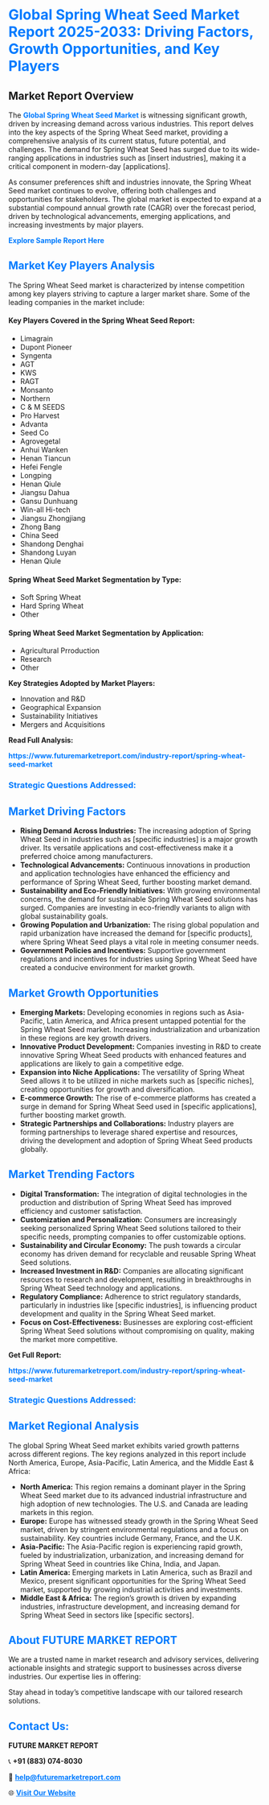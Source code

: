 <h1 style="color: #007BFF;">Global Spring Wheat Seed Market Report 2025-2033: Driving Factors, Growth Opportunities, and Key Players</h1>

<section id="overview">
<h2>Market Report Overview</h2>
<p>The <a href="https://www.futuremarketreport.com/industry-report/spring-wheat-seed-market" style="color: #007BFF; text-decoration: none;"><strong>Global Spring Wheat Seed Market</strong></a> is witnessing significant growth, driven by increasing demand across various industries. This report delves into the key aspects of the Spring Wheat Seed market, providing a comprehensive analysis of its current status, future potential, and challenges. The demand for Spring Wheat Seed has surged due to its wide-ranging applications in industries such as [insert industries], making it a critical component in modern-day [applications].</p>
<p>As consumer preferences shift and industries innovate, the Spring Wheat Seed market continues to evolve, offering both challenges and opportunities for stakeholders. The global market is expected to expand at a substantial compound annual growth rate (CAGR) over the forecast period, driven by technological advancements, emerging applications, and increasing investments by major players.</p>
</section>

<section id="overview">
<p><a href="https://www.futuremarketreport.com/request-sample/reportId=83323" style="color: #007BFF; text-decoration: none;"><strong>Explore Sample Report Here</strong></a></p>
</section>

<section id="key-players">
<h2 style="color: #007BFF;">Market Key Players Analysis</h2>
<p>The Spring Wheat Seed market is characterized by intense competition among key players striving to capture a larger market share. Some of the leading companies in the market include:</p>
<h4>Key Players Covered in the Spring Wheat Seed Report:</h4>
<ul><li>Limagrain</li><li>Dupont Pioneer</li><li>Syngenta</li><li>AGT</li><li>KWS</li><li>RAGT</li><li>Monsanto</li><li>Northern</li><li>C &amp; M SEEDS</li><li>Pro Harvest</li><li>Advanta</li><li>Seed Co</li><li>Agrovegetal</li><li>Anhui Wanken</li><li>Henan Tiancun</li><li>Hefei Fengle</li><li>Longping</li><li>Henan Qiule</li><li>Jiangsu Dahua</li><li>Gansu Dunhuang</li><li>Win-all Hi-tech</li><li>Jiangsu Zhongjiang</li><li>Zhong Bang</li><li>China Seed</li><li>Shandong Denghai</li><li>Shandong Luyan</li><li>Henan Qiule</li></ul>
<h4>Spring Wheat Seed Market Segmentation by Type:</h4>
<ul><li>Soft Spring Wheat</li><li>Hard Spring Wheat</li><li>Other</li></ul>

<h4>Spring Wheat Seed Market Segmentation by Application:</h4>
<ul><li>Agricultural Prroduction</li><li>Research</li><li>Other</li></ul>
<p><strong>Key Strategies Adopted by Market Players:</strong></p>
<ul>
<li>Innovation and R&D</li>
<li>Geographical Expansion</li>
<li>Sustainability Initiatives</li>
<li>Mergers and Acquisitions</li>
</ul>
</section>

<section>
<p><strong>Read Full Analysis: </strong></p><a href="https://www.futuremarketreport.com/industry-report/spring-wheat-seed-market" style="color: #007BFF; text-decoration: none;"><strong>https://www.futuremarketreport.com/industry-report/spring-wheat-seed-market</strong></a>
<h3 style="color: #007BFF;">Strategic Questions Addressed:</h3>
</section>

<section id="driving-factors">
<h2 style="color: #007BFF;">Market Driving Factors</h2>
<ul>
<li><strong>Rising Demand Across Industries:</strong> The increasing adoption of Spring Wheat Seed in industries such as [specific industries] is a major growth driver. Its versatile applications and cost-effectiveness make it a preferred choice among manufacturers.</li>
<li><strong>Technological Advancements:</strong> Continuous innovations in production and application technologies have enhanced the efficiency and performance of Spring Wheat Seed, further boosting market demand.</li>
<li><strong>Sustainability and Eco-Friendly Initiatives:</strong> With growing environmental concerns, the demand for sustainable Spring Wheat Seed solutions has surged. Companies are investing in eco-friendly variants to align with global sustainability goals.</li>
<li><strong>Growing Population and Urbanization:</strong> The rising global population and rapid urbanization have increased the demand for [specific products], where Spring Wheat Seed plays a vital role in meeting consumer needs.</li>
<li><strong>Government Policies and Incentives:</strong> Supportive government regulations and incentives for industries using Spring Wheat Seed have created a conducive environment for market growth.</li>
</ul>
</section>

<section id="growth-opportunities">
<h2 style="color: #007BFF;">Market Growth Opportunities</h2>
<ul>
<li><strong>Emerging Markets:</strong> Developing economies in regions such as Asia-Pacific, Latin America, and Africa present untapped potential for the Spring Wheat Seed market. Increasing industrialization and urbanization in these regions are key growth drivers.</li>
<li><strong>Innovative Product Development:</strong> Companies investing in R&D to create innovative Spring Wheat Seed products with enhanced features and applications are likely to gain a competitive edge.</li>
<li><strong>Expansion into Niche Applications:</strong> The versatility of Spring Wheat Seed allows it to be utilized in niche markets such as [specific niches], creating opportunities for growth and diversification.</li>
<li><strong>E-commerce Growth:</strong> The rise of e-commerce platforms has created a surge in demand for Spring Wheat Seed used in [specific applications], further boosting market growth.</li>
<li><strong>Strategic Partnerships and Collaborations:</strong> Industry players are forming partnerships to leverage shared expertise and resources, driving the development and adoption of Spring Wheat Seed products globally.</li>
</ul>
</section>

<section id="trending-factors">
<h2 style="color: #007BFF;">Market Trending Factors</h2>
<ul>
<li><strong>Digital Transformation:</strong> The integration of digital technologies in the production and distribution of Spring Wheat Seed has improved efficiency and customer satisfaction.</li>
<li><strong>Customization and Personalization:</strong> Consumers are increasingly seeking personalized Spring Wheat Seed solutions tailored to their specific needs, prompting companies to offer customizable options.</li>
<li><strong>Sustainability and Circular Economy:</strong> The push towards a circular economy has driven demand for recyclable and reusable Spring Wheat Seed solutions.</li>
<li><strong>Increased Investment in R&D:</strong> Companies are allocating significant resources to research and development, resulting in breakthroughs in Spring Wheat Seed technology and applications.</li>
<li><strong>Regulatory Compliance:</strong> Adherence to strict regulatory standards, particularly in industries like [specific industries], is influencing product development and quality in the Spring Wheat Seed market.</li>
<li><strong>Focus on Cost-Effectiveness:</strong> Businesses are exploring cost-efficient Spring Wheat Seed solutions without compromising on quality, making the market more competitive.</li>
</ul>
</section>

<section>
<p><strong>Get Full Report: </strong></p><a href="https://www.futuremarketreport.com/industry-report/spring-wheat-seed-market" style="color: #007BFF; text-decoration: none;"><strong>https://www.futuremarketreport.com/industry-report/spring-wheat-seed-market</strong></a>
<h3 style="color: #007BFF;">Strategic Questions Addressed:</h3>
</section>


<section id="regional-analysis">
<h2 style="color: #007BFF;">Market Regional Analysis</h2>
<p>The global Spring Wheat Seed market exhibits varied growth patterns across different regions. The key regions analyzed in this report include North America, Europe, Asia-Pacific, Latin America, and the Middle East & Africa:</p>
<ul>
<li><strong>North America:</strong> This region remains a dominant player in the Spring Wheat Seed market due to its advanced industrial infrastructure and high adoption of new technologies. The U.S. and Canada are leading markets in this region.</li>
<li><strong>Europe:</strong> Europe has witnessed steady growth in the Spring Wheat Seed market, driven by stringent environmental regulations and a focus on sustainability. Key countries include Germany, France, and the U.K.</li>
<li><strong>Asia-Pacific:</strong> The Asia-Pacific region is experiencing rapid growth, fueled by industrialization, urbanization, and increasing demand for Spring Wheat Seed in countries like China, India, and Japan.</li>
<li><strong>Latin America:</strong> Emerging markets in Latin America, such as Brazil and Mexico, present significant opportunities for the Spring Wheat Seed market, supported by growing industrial activities and investments.</li>
<li><strong>Middle East & Africa:</strong> The region’s growth is driven by expanding industries, infrastructure development, and increasing demand for Spring Wheat Seed in sectors like [specific sectors].</li>
</ul>
</section>

<footer>
<h2 style="color: #007BFF;">About FUTURE MARKET REPORT</h2>
<p>We are a trusted name in market research and advisory services, delivering actionable insights and strategic support to businesses across diverse industries. Our expertise lies in offering:</p>

<p>Stay ahead in today’s competitive landscape with our tailored research solutions.</p>

<h2 style="color: #007BFF;">Contact Us:</h2>
<p><strong>FUTURE MARKET REPORT</strong></p>
<p>📞 <strong>+91 (883) 074-8030</strong></p>
<p>📧 <strong><a href="mailto:help@futuremarketreport.com" style="color: #007BFF;">help@futuremarketreport.com</a></strong></p>
<p>🌐 <strong><a href="https://www.futuremarketreport.com/" style="color: #007BFF;">Visit Our Website</a></strong></p>
</footer>